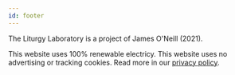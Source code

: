 ```yaml
---
id: footer
---
```


<div class="col-3 footer-logo">

The Liturgy Laboratory is a project of James O'Neill (2021).

</div>

<div class="col-6">

This website uses 100% renewable electricy. This website uses no advertising or tracking cookies. Read more in our <a href="%base_url%/?privacyPolicy">privacy policy</a>.

</div>
